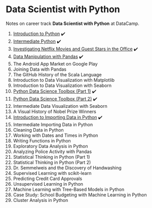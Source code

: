 # Data Scientist with Python
Notes on career track **Data Scientist with Python** at DataCamp.

1. [Introduction to Python](https://www.datacamp.com/statement-of-accomplishment/course/65f2881759a6a93771fa52b03dc264a0ea29d5cb) :heavy_check_mark:
2. [Intermediate Python](https://www.datacamp.com/statement-of-accomplishment/course/457c307e4e13ecf86a3f77ea429cc8d2bddadbd8) :heavy_check_mark:
3. [Investigating Netflix Movies and Guest Stars in the Office](03_Investigating%20Netflix%20Movies%20and%20Guest%20Stars%20in%20The%20Office) :heavy_check_mark:
4. [Data Manipulation with Pandas](https://www.datacamp.com/statement-of-accomplishment/course/f4eebeb0c54b6cc7243756a443beba6e4a6e6c16) :heavy_check_mark:
5. The Android App Market on Google Play
6. Joining Data with Pandas
7. The GitHub History of the Scala Language
8. Introduction to Data Visualization with Matplotlib
9. Introduction to Data Visualization with Seaborn
10. [Python Data Science Toolbox (Part 1)](https://www.datacamp.com/statement-of-accomplishment/course/ed257cd8a02e2734a2b146e9e766b6c4c7172721) :heavy_check_mark:
11. [Python Data Science Toolbox (Part 2)](https://www.datacamp.com/statement-of-accomplishment/course/b7b071f4e6b84518f010ee7d3acd83514ca0c291) :heavy_check_mark:
12. Intermediate Data Visualization with Seaborn
13. A Visual History of Nobel Prize Winners
14. [Introduction to Importing Data in Python](14_Introduction%20to%20Importing%20Data%20in%20Python.md) :heavy_check_mark:
15. Intermediate Importing Data in Python
16. Cleaning Data in Python
17. Working with Dates and Times in Python
18. Writing Functions in Python
19. Exploratory Data Analysis in Python
20. Analyzing Police Activity with Pandas
21. Statistical Thinking in Python (Part 1)
22. Statistical Thinking in Python (Part 2)
23. Dr. Semmelweis and the Discovery of Handwashing
24. Supervised Learning with scikit-learn
25. Predicting Credit Card Approvals
26. Unsupervised Learning in Python
27. Machine Learning with Tree-Based Models in Python
28. Case Study: School Budgeting with Machine Learning in Python
29. Cluster Analysis in Python